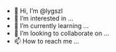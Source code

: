 - 👋 Hi, I’m @lygszl
- 👀 I’m interested in ...
- 🌱 I’m currently learning ...
- 💞️ I’m looking to collaborate on ...
- 📫 How to reach me ...

<!---
lygszl/lygszl is a ✨ special ✨ repository because its `README.md` (this file) appears on your GitHub profile.
You can click the Preview link to take a look at your changes.
--->
